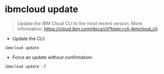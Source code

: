 # ibmcloud update

> Update the IBM Cloud CLI to the most recent version.
> More information: <https://cloud.ibm.com/docs/cli?topic=cli-ibmcloud_cli>.

- Update the CLI:

`ibmcloud update`

- Force an update without confirmation:

`ibmcloud update -f`
